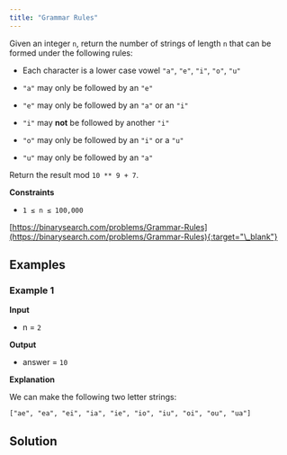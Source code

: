 ```yaml
---
title: "Grammar Rules"
---
```


Given an integer `n`, return the number of strings of length `n` that can be formed under the following rules:

- Each character is a lower case vowel `"a"`, `"e"`, `"i"`, `"o"`, `"u"`

- `"a"` may only be followed by an `"e"`

- `"e"` may only be followed by an `"a"` or an `"i"`

- `"i"` may **not** be followed by another `"i"`

- `"o"` may only be followed by an `"i"` or a `"u"`

- `"u"` may only be followed by an `"a"`

Return the result mod `10 ** 9 + 7`.

**Constraints**

- `1 ≤ n ≤ 100,000`

[https://binarysearch.com/problems/Grammar-Rules](https://binarysearch.com/problems/Grammar-Rules){:target="\_blank"}

## Examples

### Example 1

**Input**

- n = `2`

**Output**

- answer = `10`

**Explanation**

We can make the following two letter strings:

`["ae", "ea", "ei", "ia", "ie", "io", "iu", "oi", "ou", "ua"]`

## Solution

<script src="https://gist.github.com/yaeba/16da7be5123724fcf6eccc25581cef5a.js?file=Grammar-Rules.py"></script>
